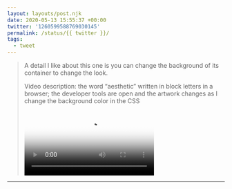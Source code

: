 ```yaml
---
layout: layouts/post.njk
date: 2020-05-13 15:55:37 +00:00
twitter: '1260599588769030145'
permalink: /status/{{ twitter }}/
tags: 
  - tweet
---
```


> A detail I like about this one is you can change the background of its container to change the look.
> 
> <p class="sr-only">Video description: the word “aesthetic” written in block letters in a browser; the developer tools are open and the artwork changes as I change the background color in the CSS</p>
> 
> <video controls preload="metadata" poster="/img/EX6Md3yU8AIX_WF.jpg"><source src="/img/1260599588769030145-EX6Md3yU8AIX_WF.mp4">Your browser does not support the video tag.</video>

---
